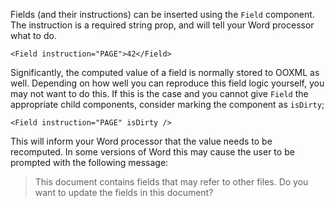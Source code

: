 Fields (and their instructions) can be inserted using the `Field` component. The instruction is a
required string prop, and will tell your Word processor what to do.

```tsx
<Field instruction="PAGE">42</Field>
```

Significantly, the computed value of a field is normally stored to OOXML as well. Depending on
how well you can reproduce this field logic yourself, you may not want to do this. If this is
the case and you cannot give `Field` the appropriate child components, consider marking the component
as `isDirty`;

```tsx
<Field instruction="PAGE" isDirty />
```

This will inform your Word processor that the value needs to be recomputed. In some versions
of Word this may cause the user to be prompted with the following message:

> This document contains fields that may refer to other files. Do you want to update the fields in this document?
